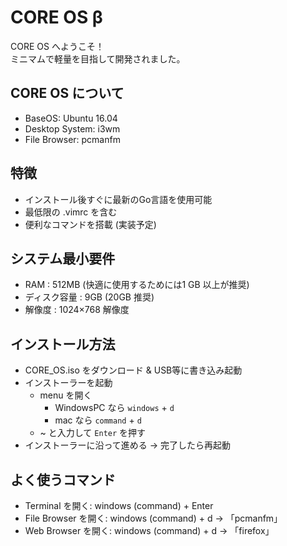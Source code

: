 # CORE OS β
CORE OS へようこそ！  
ミニマムで軽量を目指して開発されました。  

## CORE OS について
- BaseOS: Ubuntu 16.04
- Desktop System: i3wm
- File Browser: pcmanfm


## 特徴
- インストール後すぐに最新のGo言語を使用可能
- 最低限の .vimrc を含む
- 便利なコマンドを搭載 (実装予定)


## システム最小要件 
- RAM : 512MB (快適に使用するためには1 GB 以上が推奨) 
- ディスク容量 : 9GB (20GB 推奨) 
- 解像度 : 1024×768 解像度


## インストール方法
- CORE_OS.iso をダウンロード & USB等に書き込み起動
- インストーラーを起動
  - menu を開く 
    - WindowsPC なら <code>windows</code> + <code>d</code> 
    - mac なら <code>command</code> + <code>d</code>
  - ~ と入力して <code>Enter</code> を押す
- インストーラーに沿って進める -> 完了したら再起動

## よく使うコマンド
- Terminal を開く: windows (command) + Enter
- File Browser を開く: windows (command) + d -> 「pcmanfm」
- Web Browser を開く: windows (command) + d -> 「firefox」
